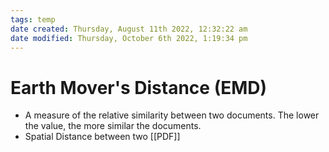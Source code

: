 ```yaml
---
tags: temp
date created: Thursday, August 11th 2022, 12:32:22 am
date modified: Thursday, October 6th 2022, 1:19:34 pm
---
```


# Earth Mover's Distance (EMD)
- A measure of the relative similarity between two documents. The lower the value, the more similar the documents.
- Spatial Distance between two [[PDF]]

